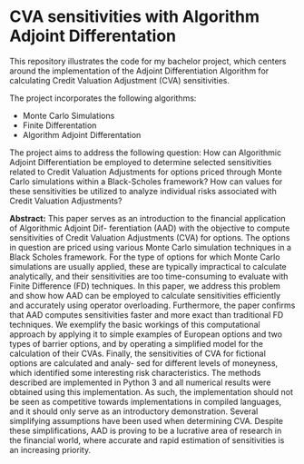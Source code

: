 # CVA sensitivities with Algorithm Adjoint Differentation
This repository illustrates the code for my bachelor project, which centers around the implementation of the Adjoint Differentiation Algorithm for calculating Credit Valuation Adjustment (CVA) sensitivities.

The project incorporates the following algorithms:
* Monte Carlo Simulations
* Finite Differentation
* Algorithm Adjoint Differentation

The project aims to address the following question:
How can Algorithmic Adjoint Differentiation be employed to determine selected sensitivities related to Credit Valuation Adjustments for options priced through Monte Carlo simulations within a Black-Scholes framework? How can values for these sensitivities be utilized to analyze individual risks associated with Credit Valuation Adjustments?

**Abstract:**
This paper serves as an introduction to the financial application of Algorithmic Adjoint Dif- ferentiation (AAD) with the objective to compute sensitivities of Credit Valuation Adjustments (CVA) for options. The options in question are priced using various Monte Carlo simulation techniques in a Black Scholes framework. For the type of options for which Monte Carlo simulations are usually applied, these are typically impractical to calculate analytically, and their sensitivities are too time-consuming to evaluate with Finite Difference (FD) techniques. In this paper, we address this problem and show how AAD can be employed to calculate sensitivities efficiently and accurately using operator overloading. Furthermore, the paper confirms that AAD computes sensitivities faster and more exact than traditional FD techniques. We exemplify the basic workings of this computational approach by applying it to simple examples of European options and two types of barrier options, and by operating a simplified model for the calculation of their CVAs. Finally, the sensitivities of CVA for fictional options are calculated and analy- sed for different levels of moneyness, which identified some interesting risk characteristics. The methods described are implemented in Python 3 and all numerical results were obtained using this implementation. As such, the implementation should not be seen as competitive towards implementations in compiled languages, and it should only serve as an introductory demonstration. Several simplifying assumptions have been used when determining CVA. Despite these simplifications, AAD is proving to be a lucrative area of research in the financial world, where accurate and rapid estimation of sensitivities is an increasing priority.
